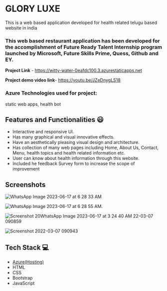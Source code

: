 # GLORY LUXE
This is a web based application developed for health related telugu based website in india
### This web based restaurant application has been developed for the accomplishment of Future Ready Talent Internship program launched by Microsoft, Future Skills Prime, Quess, Github and EY.
**Project Link** - https://witty-water-0eafdc100.3.azurestaticapps.net

**Project demo video link**- https://youtu.be/JZeDnygLS18
### Azure Technologies used for project:
static web apps,
health bot
## Features and Functionalities 😃
- Interactive and responsive UI.
- Has many graphical and visual innovative effects.
- Have an aesthetically pleasing visual design and architecture.
- Has collection of many web pages including Home, About Us, Contact, Menu, health topics and health related information etc.
- User can know about health information through this website.
- Included he feedback Survey form to increase the scope of improvement 
## Screenshots
![WhatsApp Image 2023-06-17 at 6 28 33 AM](https://github.com/Bhavaniii17/BHAVANI/assets/119057686/5fd204c6-4fdc-4fbf-afb0-fdef98f9578c)


![WhatsApp Image 2023-06-17 at 6 28 55 AM](https://github.com/Bhavaniii17/BHAVANI/assets/119057686/d2f1e9d3-65f7-4a05-a9d5-2015e66ff8fd).


![Screenshot 20![WhatsApp Image 2023-06-17 at 3 24 40 AM](https://github.com/Bhavaniii17/BHAVANI/assets/119057686/94e143e4-d12a-41d2-bc18-49640736c32d)
22-03-07 090859](https://user-images.githubusercontent.com/98517345/156963803-135e9564-ca95-458e-9074-0d7aa2f7d586.jpg)


![Screenshot 2022-03-07 090943](https://user-images.githubusercontent.com/98517345/156963849-e8ead038-b9ea-4320-9165-9f99cf00d9d2.jpg)



## Tech Stack 💻
- [Azure(Hosting)](https://azure.microsoft.com/en-in/features/azure-portal/)
- HTML
- CSS
- Bootstrap
- JavaScript

   
